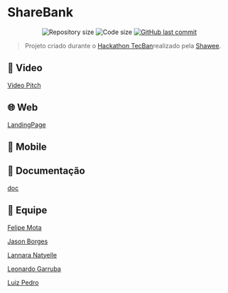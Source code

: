 # ShareBank

<p align="center">
  <img alt="Repository size" src="https://img.shields.io/github/repo-size/Sharebank/server">

  <img alt="Code size" src="https://img.shields.io/github/languages/code-size/Sharebank/server">
  
  <a href="https://github.com/Sharebank/server/commits/master">
    <img alt="GitHub last commit" src="https://img.shields.io/github/last-commit/Sharebank/server">
  </a>
</p>

> Projeto criado durante o [Hackathon TecBan](https://hackathon.tecban.com.br/)realizado pela [Shawee](https://shawee.io/).

## 🎥 Video

[Video Pitch]()

## 🌐 Web

[LandingPage]()

## 📱 Mobile

## 📝 Documentação

[doc]()

## 🚀 Equipe

[Felipe Mota](https://www.linkedin.com/in/felipemotabr/)

[Jason Borges](https://www.linkedin.com/in/jason-borges-96b960160/)

[Lannara Natyelle](https://www.linkedin.com/in/lannara-natyelle)

[Leonardo Garruba](https://www.linkedin.com/in/garruba-leonardo/)

[Luiz Pedro](https://www.linkedin.com/in/luizpedrosm/)
